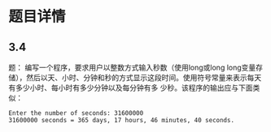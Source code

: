 # 题目详情
## 3.4
题： 编写一个程序，要求用户以整数方式输入秒数（使用long或long long变量存储），然后以天、小时、分钟和秒的方式显示这段时间。使用符号常量来表示每天有多少小时、每小时有多少分钟以及每分钟有多 少秒。该程序的输出应与下面类似：
```
Enter the number of seconds: 31600000
31600000 seconds = 365 days, 17 hours, 46 minutes, 40 seconds.
```


